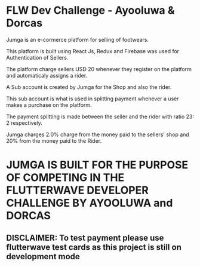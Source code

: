 # FLW Dev Challenge - Ayooluwa & Dorcas

Jumga is an e-cormerce platform for selling of footwears.

This platform is built using React Js, Redux and Firebase was used for Authentication of Sellers.

The platform charge sellers USD 20 whenever they register on the platform and automaticaly assigns a rider.

A Sub account is created by Jumga for the Shop and also the rider.

This sub account is what is used in splitting payment whenever a user makes a purchase on the platform.

The payment splitting is made between the seller and the rider with ratio 23: 2 respectively.

Jumga charges 2.0% charge from the money paid to the sellers' shop and 20% from the money paid to the Rider.


# JUMGA IS BUILT FOR THE PURPOSE OF COMPETING IN THE FLUTTERWAVE DEVELOPER CHALLENGE BY AYOOLUWA and DORCAS

## DISCLAIMER: To test payment please use flutterwave test cards as this project is still on development mode
